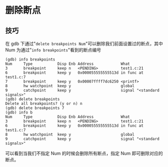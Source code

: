 # 删除断点

## 技巧

在 gdb 下通过"`delete breakpoints Num`"可以删除我们前面设置过的断点，其中 Num 为通过"`info breakpoints`"看到的断点编号

```
(gdb) info breakpoints
Num     Type           Disp Enb Address            What
3       breakpoint     keep n   <PENDING>          test1.c:21
6       breakpoint     keep y   0x000055555555513d in func at test1.c:7
7       breakpoint     keep y   0x00007ffff7dc6250 <printf>
8       hw watchpoint  keep y                      global
9       catchpoint     keep y                      signal "<standard signals>"
(gdb) delete breakpoints
Delete all breakpoints? (y or n) n
(gdb) delete breakpoints 7
(gdb) info b
Num     Type           Disp Enb Address            What
3       breakpoint     keep n   <PENDING>          test1.c:21
6       breakpoint     keep y   0x000055555555513d in func at test1.c:7
8       hw watchpoint  keep y                      global
9       catchpoint     keep y                      signal "<standard signals>"
```

可以看到当我们不指定 Num 的时候会删除所有断点，指定 Num 即可删除对应的断点。